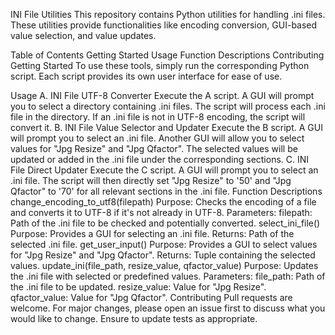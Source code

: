 INI File Utilities
This repository contains Python utilities for handling .ini files. These utilities provide functionalities like encoding conversion, GUI-based value selection, and value updates.

Table of Contents
Getting Started
Usage
Function Descriptions
Contributing
Getting Started
To use these tools, simply run the corresponding Python script. Each script provides its own user interface for ease of use.

Usage
A. INI File UTF-8 Converter
Execute the A script.
A GUI will prompt you to select a directory containing .ini files.
The script will process each .ini file in the directory. If an .ini file is not in UTF-8 encoding, the script will convert it.
B. INI File Value Selector and Updater
Execute the B script.
A GUI will prompt you to select an .ini file.
Another GUI will allow you to select values for "Jpg Resize" and "Jpg Qfactor".
The selected values will be updated or added in the .ini file under the corresponding sections.
C. INI File Direct Updater
Execute the C script.
A GUI will prompt you to select an .ini file.
The script will then directly set "Jpg Resize" to '50' and "Jpg Qfactor" to '70' for all relevant sections in the .ini file.
Function Descriptions
change_encoding_to_utf8(filepath)
Purpose: Checks the encoding of a file and converts it to UTF-8 if it's not already in UTF-8.
Parameters:
filepath: Path of the .ini file to be checked and potentially converted.
select_ini_file()
Purpose: Provides a GUI for selecting an .ini file.
Returns: Path of the selected .ini file.
get_user_input()
Purpose: Provides a GUI to select values for "Jpg Resize" and "Jpg Qfactor".
Returns: Tuple containing the selected values.
update_ini(file_path, resize_value, qfactor_value)
Purpose: Updates the .ini file with selected or predefined values.
Parameters:
file_path: Path of the .ini file to be updated.
resize_value: Value for "Jpg Resize".
qfactor_value: Value for "Jpg Qfactor".
Contributing
Pull requests are welcome. For major changes, please open an issue first to discuss what you would like to change. Ensure to update tests as appropriate.
